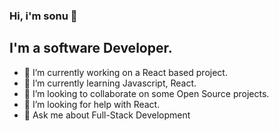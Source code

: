 ### Hi, i'm sonu 👋

## I'm a software Developer.


- 🔭 I’m currently working on a React based project.
- 🌱 I’m currently learning Javascript, React.
- 👯 I’m looking to collaborate on some Open Source projects.
- 🤔 I’m looking for help with React.
- 💬 Ask me about Full-Stack Development
